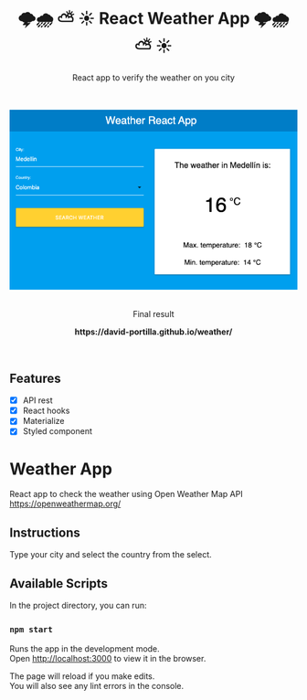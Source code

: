 <div align="center">
  <h1> 🌩️🌧️ ⛅ ☀️   React Weather App    🌩️🌧️ ⛅ ☀️ </h1>
  <p>React app to verify the weather on you city</p>
  <br><br>
  <img src=".github/Weather-App.png">
  <br>
  <br>
  <p>Final result</p>
  <p><strong>https://david-portilla.github.io/weather/</strong></p>
  <br>
</div>

## Features

- [x] API rest
- [x] React hooks
- [x] Materialize
- [x] Styled component

# Weather App

React app to check the weather using Open Weather Map API
https://openweathermap.org/

## Instructions

Type your city and select the country from the select.

## Available Scripts

In the project directory, you can run:

### `npm start`

Runs the app in the development mode.\
Open [http://localhost:3000](http://localhost:3000) to view it in the browser.

The page will reload if you make edits.\
You will also see any lint errors in the console.
